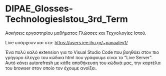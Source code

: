 # DIPAE_Glosses-TechnologiesIstou_3rd_Term
Ασκήσεις εργαστηρίου μαθήματος Γλώσσες και Τεχνολογίες Ιστού.

Live υπάρχουν και στο: https://users.iee.ihu.gr/~panaalev1/

Ένα πολύ καλό extension για το Visual Studio Code που βοηθάει στον πιο γρήγορο έλεγχο του κώδικα html που γράφουμε είναι το "Live Server". Αυτό κάνει autorefresh με κάθε αποθήκευση του κώδικά μας, την καρτέλα του browser στον οποίο τον έχουμε ανοίξει.
